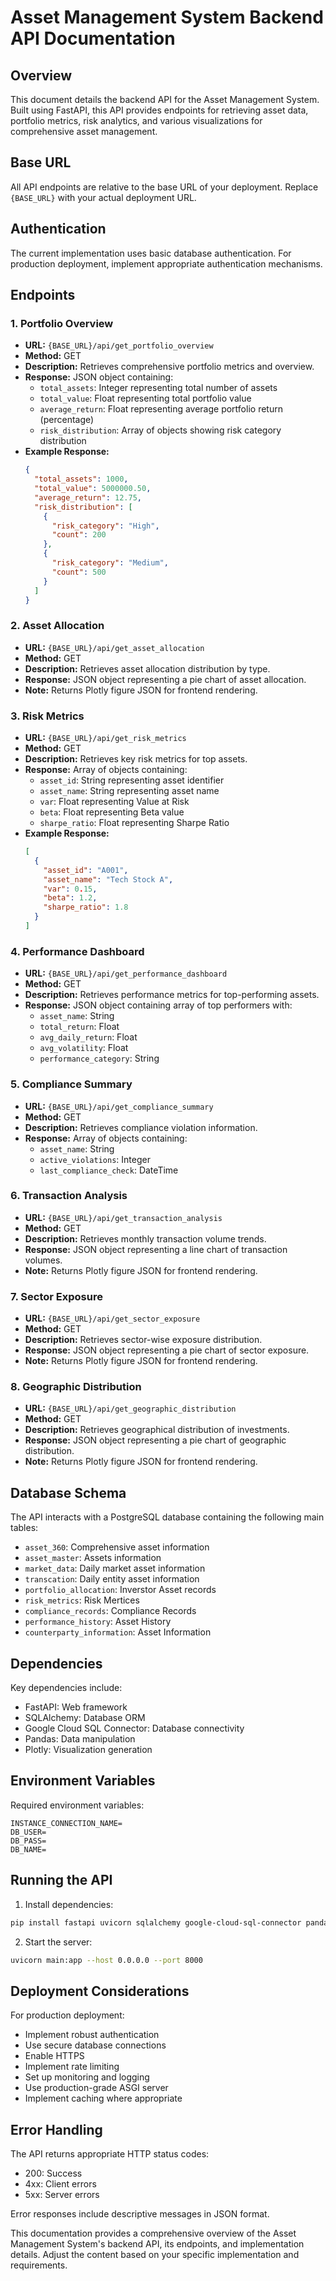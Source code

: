 # Asset Management System Backend API Documentation

## Overview

This document details the backend API for the Asset Management System. Built using FastAPI, this API provides endpoints for retrieving asset data, portfolio metrics, risk analytics, and various visualizations for comprehensive asset management.

## Base URL

All API endpoints are relative to the base URL of your deployment. Replace `{BASE_URL}` with your actual deployment URL.

## Authentication

The current implementation uses basic database authentication. For production deployment, implement appropriate authentication mechanisms.

## Endpoints

### 1. Portfolio Overview

- **URL:** `{BASE_URL}/api/get_portfolio_overview`
- **Method:** GET
- **Description:** Retrieves comprehensive portfolio metrics and overview.
- **Response:** JSON object containing:
  - `total_assets`: Integer representing total number of assets
  - `total_value`: Float representing total portfolio value
  - `average_return`: Float representing average portfolio return (percentage)
  - `risk_distribution`: Array of objects showing risk category distribution
- **Example Response:**
  ```json
  {
    "total_assets": 1000,
    "total_value": 5000000.50,
    "average_return": 12.75,
    "risk_distribution": [
      {
        "risk_category": "High",
        "count": 200
      },
      {
        "risk_category": "Medium",
        "count": 500
      }
    ]
  }
  ```

### 2. Asset Allocation

- **URL:** `{BASE_URL}/api/get_asset_allocation`
- **Method:** GET
- **Description:** Retrieves asset allocation distribution by type.
- **Response:** JSON object representing a pie chart of asset allocation.
- **Note:** Returns Plotly figure JSON for frontend rendering.

### 3. Risk Metrics

- **URL:** `{BASE_URL}/api/get_risk_metrics`
- **Method:** GET
- **Description:** Retrieves key risk metrics for top assets.
- **Response:** Array of objects containing:
  - `asset_id`: String representing asset identifier
  - `asset_name`: String representing asset name
  - `var`: Float representing Value at Risk
  - `beta`: Float representing Beta value
  - `sharpe_ratio`: Float representing Sharpe Ratio
- **Example Response:**
  ```json
  [
    {
      "asset_id": "A001",
      "asset_name": "Tech Stock A",
      "var": 0.15,
      "beta": 1.2,
      "sharpe_ratio": 1.8
    }
  ]
  ```

### 4. Performance Dashboard

- **URL:** `{BASE_URL}/api/get_performance_dashboard`
- **Method:** GET
- **Description:** Retrieves performance metrics for top-performing assets.
- **Response:** JSON object containing array of top performers with:
  - `asset_name`: String
  - `total_return`: Float
  - `avg_daily_return`: Float
  - `avg_volatility`: Float
  - `performance_category`: String

### 5. Compliance Summary

- **URL:** `{BASE_URL}/api/get_compliance_summary`
- **Method:** GET
- **Description:** Retrieves compliance violation information.
- **Response:** Array of objects containing:
  - `asset_name`: String
  - `active_violations`: Integer
  - `last_compliance_check`: DateTime

### 6. Transaction Analysis

- **URL:** `{BASE_URL}/api/get_transaction_analysis`
- **Method:** GET
- **Description:** Retrieves monthly transaction volume trends.
- **Response:** JSON object representing a line chart of transaction volumes.
- **Note:** Returns Plotly figure JSON for frontend rendering.

### 7. Sector Exposure

- **URL:** `{BASE_URL}/api/get_sector_exposure`
- **Method:** GET
- **Description:** Retrieves sector-wise exposure distribution.
- **Response:** JSON object representing a pie chart of sector exposure.
- **Note:** Returns Plotly figure JSON for frontend rendering.

### 8. Geographic Distribution

- **URL:** `{BASE_URL}/api/get_geographic_distribution`
- **Method:** GET
- **Description:** Retrieves geographical distribution of investments.
- **Response:** JSON object representing a pie chart of geographic distribution.
- **Note:** Returns Plotly figure JSON for frontend rendering.

## Database Schema

The API interacts with a PostgreSQL database containing the following main tables:
- `asset_360`: Comprehensive asset information
- `asset_master`: Assets information
- `market_data`: Daily market asset information
- `transcation`: Daily entity asset information
- `portfolio_allocation`:  Inverstor Asset records
- `risk_metrics`: Risk Mertices
- `compliance_records`: Compliance Records
- `performance_history`: Asset History
- `counterparty_information`: Asset Information

## Dependencies

Key dependencies include:
- FastAPI: Web framework
- SQLAlchemy: Database ORM
- Google Cloud SQL Connector: Database connectivity
- Pandas: Data manipulation
- Plotly: Visualization generation

## Environment Variables

Required environment variables:
```
INSTANCE_CONNECTION_NAME=
DB_USER=
DB_PASS=
DB_NAME=
```

## Running the API

1. Install dependencies:
```bash
pip install fastapi uvicorn sqlalchemy google-cloud-sql-connector pandas plotly
```

2. Start the server:
```bash
uvicorn main:app --host 0.0.0.0 --port 8000
```

## Deployment Considerations

For production deployment:
- Implement robust authentication
- Use secure database connections
- Enable HTTPS
- Implement rate limiting
- Set up monitoring and logging
- Use production-grade ASGI server
- Implement caching where appropriate

## Error Handling

The API returns appropriate HTTP status codes:
- 200: Success
- 4xx: Client errors
- 5xx: Server errors

Error responses include descriptive messages in JSON format.

This documentation provides a comprehensive overview of the Asset Management System's backend API, its endpoints, and implementation details. Adjust the content based on your specific implementation and requirements.